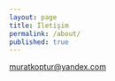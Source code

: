 ```yaml
---
layout: page
title: İletişim
permalink: /about/
published: true
---
```

[muratkoptur@yandex.com](mailto:muratkoptur@yandex.com)
